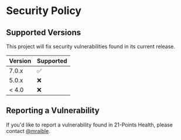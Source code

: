 # Security Policy

## Supported Versions

This project will fix security vulnerabilities found in its current release.

| Version | Supported          |
| ------- | ------------------ |
| 7.0.x   | :white_check_mark: |
| 5.0.x   | :x:                |
| < 4.0   | :x:                |

## Reporting a Vulnerability

If you'd like to report a vulnerability found in 21-Points Health, please contact [@mraible](https://github.com/mraible).
